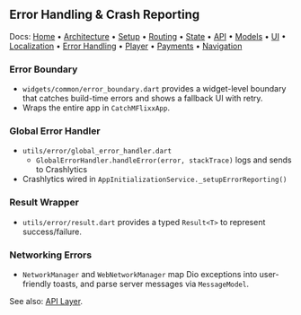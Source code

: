 ## Error Handling & Crash Reporting

Docs: [Home](README.md) • [Architecture](architecture.md) • [Setup](setup.md) • [Routing](routing.md) • [State](state-management.md) • [API](api.md) • [Models](models.md) • [UI](ui.md) • [Localization](localization.md) • [Error Handling](error-handling.md) • [Player](player.md) • [Payments](payments.md) • [Navigation](navigation.md)

### Error Boundary
- `widgets/common/error_boundary.dart` provides a widget-level boundary that catches build-time errors and shows a fallback UI with retry.
- Wraps the entire app in `CatchMFlixxApp`.

### Global Error Handler
- `utils/error/global_error_handler.dart`
  - `GlobalErrorHandler.handleError(error, stackTrace)` logs and sends to Crashlytics
- Crashlytics wired in `AppInitializationService._setupErrorReporting()`

### Result Wrapper
- `utils/error/result.dart` provides a typed `Result<T>` to represent success/failure.

### Networking Errors
- `NetworkManager` and `WebNetworkManager` map Dio exceptions into user-friendly toasts, and parse server messages via `MessageModel`.

See also: [API Layer](api.md).
